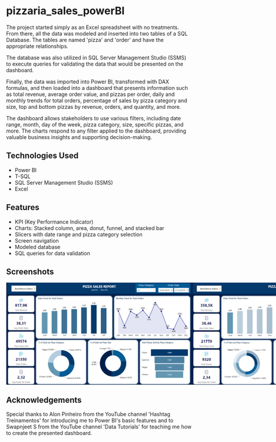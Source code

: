# pizzaria_sales_powerBI
The project started simply as an Excel spreadsheet with no treatments. From there, all the data was modeled and inserted into two tables of a SQL Database. The tables are named 'pizza' and 'order' and have the appropriate relationships.

The database was also utilized in SQL Server Management Studio (SSMS) to execute queries for validating the data that would be presented on the dashboard.

Finally, the data was imported into Power BI, transformed with DAX formulas, and then loaded into a dashboard that presents information such as total revenue, average order value, and pizzas per order, daily and monthly trends for total orders, percentage of sales by pizza category and size, top and bottom pizzas by revenue, orders, and quantity, and more.

The dashboard allows stakeholders to use various filters, including date range, month, day of the week, pizza category, size, specific pizzas, and more. The charts respond to any filter applied to the dashboard, providing valuable business insights and supporting decision-making.

## Technologies Used
- Power BI
- T-SQL
- SQL Server Management Studio (SSMS)
- Excel

## Features
- KPI (Key Performance Indicator)
- Charts: Stacked column, area, donut, funnel, and stacked bar
- Slicers with date range and pizza category selection
- Screen navigation
- Modeled database
- SQL queries for data validation

## Screenshots
<div style="display: flex;">
  <img src="./images/sreen1.PNG" alt="first page" style="width: 100%">
  <img src="./images/screen2.PNG" alt="second page" style="width: 100%">
  <img src="./images/screen3.PNG" alt="third page" style="width: 100%">
</div>

## Acknowledgements
Special thanks to Alon Pinheiro from the YouTube channel 'Hashtag Treinamentos' for introducing me to Power BI's basic features and to Swapnjeet S from the YouTube channel 'Data Tutorials' for teaching me how to create the presented dashboard.
